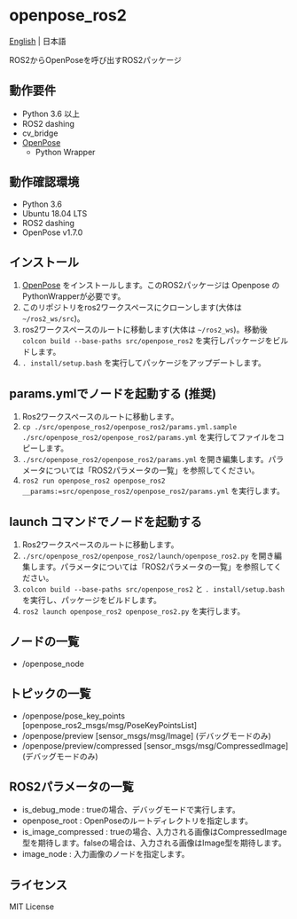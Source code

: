 # openpose_ros2
[English](./README.md) | 日本語

ROS2からOpenPoseを呼び出すROS2パッケージ

## 動作要件
* Python 3.6 以上
* ROS2 dashing
* cv_bridge
* [OpenPose](https://github.com/CMU-Perceptual-Computing-Lab/openpose)
    * Python Wrapper

## 動作確認環境
* Python 3.6
* Ubuntu 18.04 LTS
* ROS2 dashing
* OpenPose v1.7.0

## インストール
1. [OpenPose](https://github.com/CMU-Perceptual-Computing-Lab/openpose) をインストールします。このROS2パッケージは Openpose の　PythonWrapperが必要です。
1. このリポジトリをros2ワークスペースにクローンします(大体は `~/ros2_ws/src`)。
1. ros2ワークスペースのルートに移動します(大体は `~/ros2_ws`)。移動後 `colcon build --base-paths src/openpose_ros2` を実行しパッケージをビルドします。
1. `. install/setup.bash` を実行してパッケージをアップデートします。

## params.ymlでノードを起動する (**推奨**)
1. Ros2ワークスペースのルートに移動します。
1. `cp ./src/openpose_ros2/openpose_ros2/params.yml.sample ./src/openpose_ros2/openpose_ros2/params.yml` を実行してファイルをコピーします。
1. `./src/openpose_ros2/openpose_ros2/params.yml` を開き編集します。パラメータについては「ROS2パラメータの一覧」を参照してください。
1. `ros2 run openpose_ros2 openpose_ros2 __params:=src/openpose_ros2/openpose_ros2/params.yml` を実行します。

## launch コマンドでノードを起動する
1. Ros2ワークスペースのルートに移動します。
1. `./src/openpose_ros2/openpose_ros2/launch/openpose_ros2.py` を開き編集します。パラメータについては「ROS2パラメータの一覧」を参照してください。
1. `colcon build --base-paths src/openpose_ros2` と `. install/setup.bash` を実行し、パッケージをビルドします。
1. `ros2 launch openpose_ros2 openpose_ros2.py` を実行します。

## ノードの一覧
* /openpose_node

## トピックの一覧
* /openpose/pose_key_points \[openpose_ros2_msgs/msg/PoseKeyPointsList\]
* /openpose/preview \[sensor_msgs/msg/Image\] (デバッグモードのみ)
* /openpose/preview/compressed \[sensor_msgs/msg/CompressedImage\] (デバッグモードのみ)

## ROS2パラメータの一覧
* is_debug_mode : trueの場合、デバッグモードで実行します。 
* openpose_root : OpenPoseのルートディレクトリを指定します。
* is_image_compressed : trueの場合、入力される画像はCompressedImage型を期待します。falseの場合は、入力される画像はImage型を期待します。
* image_node : 入力画像のノードを指定します。

## ライセンス
MIT License
